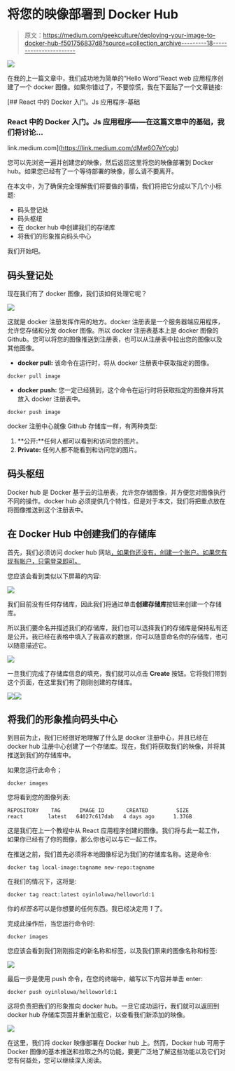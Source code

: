 # 将您的映像部署到 Docker Hub

> 原文：<https://medium.com/geekculture/deploying-your-image-to-docker-hub-f501756837d8?source=collection_archive---------18----------------------->

![](img/cdc426a6ebaeae1d24ad1106cb160e65.png)

在我的上一篇文章中，我们成功地为简单的“Hello Word”React web 应用程序创建了一个 docker 图像。如果你错过了，不要惊慌，我在下面贴了一个文章链接:

[](https://link.medium.com/dMw6O7eYcgb) [## React 中的 Docker 入门。Js 应用程序-基础

### React 中的 Docker 入门。Js 应用程序——在这篇文章中的基础，我们将讨论…

link.medium.com](https://link.medium.com/dMw6O7eYcgb) 

您可以先浏览一遍并创建您的映像，然后返回这里将您的映像部署到 Docker hub。如果您已经有了一个等待部署的映像，那么请不要离开。

在本文中，为了确保完全理解我们将要做的事情，我们将把它分成以下几个小标题:

*   码头登记处
*   码头枢纽
*   在 docker hub 中创建我们的存储库
*   将我们的形象推向码头中心

我们开始吧。

## 码头登记处

现在我们有了 docker 图像，我们该如何处理它呢？

![](img/bd8d92ee922192fb0d001f2ba6aa46d1.png)

这就是 docker 注册发挥作用的地方。docker 注册表是一个服务器端应用程序，允许您存储和分发 docker 图像。所以 docker 注册表基本上是 docker 图像的 Github。您可以将您的图像推送到注册表，也可以从注册表中拉出您的图像以及其他图像。

*   **docker pull:** 该命令在运行时，将从 docker 注册表中获取指定的图像。

```
docker pull image
```

*   **docker push:** 您一定已经猜到，这个命令在运行时将获取指定的图像并将其放入 docker 注册表中。

```
docker push image
```

docker 注册中心就像 Github 存储库一样，有两种类型:

1.  **公开:**任何人都可以看到和访问您的图片。
2.  **Private:** 任何人都不能看到和访问您的图片。

## 码头枢纽

Docker hub 是 Docker 基于云的注册表，允许您存储图像，并方便您对图像执行不同的操作。docker hub 必须提供几个特性，但是对于本文，我们将把重点放在将图像推送到这个注册表中。

## 在 Docker Hub 中创建我们的存储库

首先，我们必须访问 docker hub 网站[，如果你还没有，创建一个账户。如果您有现有帐户，只需登录即可。](https://hub.docker.com/)

您应该会看到类似以下屏幕的内容:

![](img/1693f6b1a50e0adaa256a7b0c1cd0a73.png)

我们目前没有任何存储库，因此我们将通过单击**创建存储库**按钮来创建一个存储库。

所以我们要命名并描述我们的存储库，我们也可以选择我们的存储库是保持私有还是公开。我已经在表格中填入了我喜欢的数据，你可以随意命名你的存储库，也可以随意描述它。

![](img/4e7a5d757acc0265b4d2a99217da6704.png)

一旦我们完成了存储库信息的填充，我们就可以点击 **Create** 按钮。它将我们带到这个页面，在这里我们有了刚刚创建的存储库。

![](img/b2bd36a5422315b890b578694b0d266e.png)![](img/6928a89c84b50044466e234cd46bd0b1.png)

## 将我们的形象推向码头中心

到目前为止，我们已经很好地理解了什么是 docker 注册中心，并且已经在 docker hub 注册中心创建了一个存储库。现在，我们将获取我们的映像，并将其推送到我们的存储库中。

如果您运行此命令；

```
docker images
```

您将看到您的图像列表:

```
REPOSITORY    TAG      IMAGE ID       CREATED         SIZE
react        latest   64027c617dab   4 days ago      1.37GB
```

这是我们在上一个教程中从 React 应用程序创建的图像。我们将与此一起工作，如果你已经有了你的图像，那么你也可以与它一起工作。

在推送之前，我们首先必须将本地图像标记为我们的存储库名称。这是命令:

```
docker tag local-image:tagname new-repo:tagname
```

在我们的情况下，这将是:

```
docker tag react:latest oyinloluwa/helloworld:1
```

你的*标签名*可以是你想要的任何东西。我已经决定用 *1* 了。

完成此操作后，当您运行命令时:

```
docker images
```

您应该会看到我们刚刚指定的新名称和标签，以及我们原来的图像名称和标签:

![](img/8d2c3ad1f4e67bf6db7546fdff57152b.png)

最后一步是使用 push 命令，在您的终端中，编写以下内容并单击 enter:

```
docker push oyinloluwa/helloworld:1
```

这将负责把我们的形象推向 docker hub。一旦它成功运行，我们就可以返回到 docker hub 存储库页面并重新加载它，以查看我们新添加的映像。

![](img/a4639faae6f2f0748cb593d36c883c8f.png)

在这里，我们将 docker 映像部署在 Docker hub 上。然而，Docker hub 可用于 Docker 图像的基本推送和拉取之外的功能，要更广泛地了解这些功能以及它们对您有何益处，您可以继续深入阅读。
